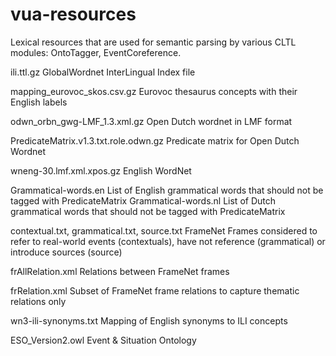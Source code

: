 # vua-resources
Lexical resources that are used for semantic parsing by various CLTL modules: OntoTagger, EventCoreference.

ili.ttl.gz
  GlobalWordnet InterLingual Index file
  
mapping_eurovoc_skos.csv.gz
  Eurovoc thesaurus concepts with their English labels
  
odwn_orbn_gwg-LMF_1.3.xml.gz
  Open Dutch wordnet in LMF format
  
PredicateMatrix.v1.3.txt.role.odwn.gz
  Predicate matrix for Open Dutch Wordnet
  
wneng-30.lmf.xml.xpos.gz
  English WordNet
  
Grammatical-words.en
  List of English grammatical words that should not be tagged with PredicateMatrix
Grammatical-words.nl
  List of Dutch grammatical words that should not be tagged with PredicateMatrix

contextual.txt, grammatical.txt, source.txt
  FrameNet Frames considered to refer to real-world events (contextuals), have not reference (grammatical) or introduce sources (source)
  
frAllRelation.xml
  Relations between FrameNet frames

frRelation.xml
  Subset of FrameNet frame relations to capture thematic relations only
  
wn3-ili-synonyms.txt
  Mapping of English synonyms to ILI concepts
  
ESO_Version2.owl
  Event & Situation Ontology
  
